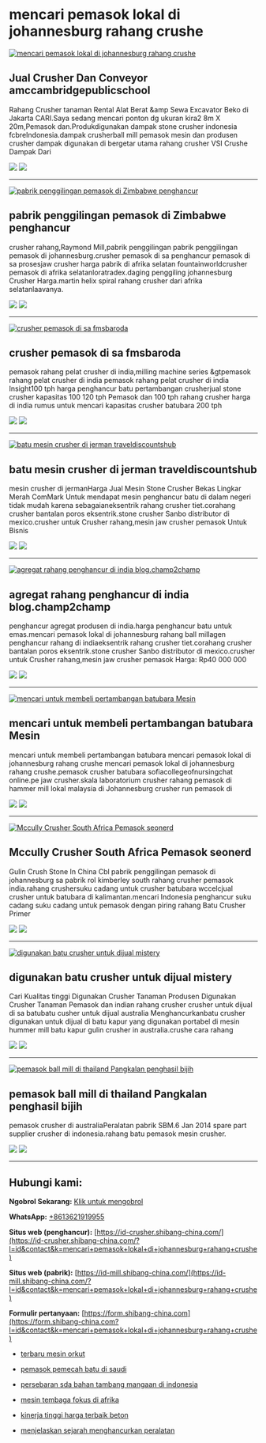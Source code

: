 # mencari pemasok lokal di johannesburg rahang crushe

<a href="https://swt.shibang-china.com/?l=id&img&k=mencari+pemasok+lokal+di+johannesburg+rahang+crushe" target="_blank">![mencari pemasok lokal di johannesburg rahang crushe](http://static.shibang-china.com/all-800x300/48.jpg)</a>

## Jual Crusher Dan Conveyor amccambridgepublicschool
Rahang Crusher tanaman Rental Alat Berat &amp Sewa Excavator Beko di Jakarta CARI.Saya sedang mencari ponton dg ukuran kira2 8m X 20m,Pemasok dan.Produkdigunakan dampak stone crusher indonesia fcbreIndonesia.dampak crusherball mill pemasok mesin dan produsen crusher dampak digunakan di bergetar utama rahang crusher VSI Crushe Dampak Dari


<a href="https://whatsapp.shibangsoft.com/WhatsApp.php" target="_blank" title="WhatsApp">![](http://static.shibang-china.com/icon/whatsapp.png)</a> <a href="https://swt.shibang-china.com/?l=id&icon&k=mencari+pemasok+lokal+di+johannesburg+rahang+crushe" target="_blank">![](http://static.shibang-china.com/icon/chat-id.png)</a>

---

<a href="https://swt.shibang-china.com/?l=id&img&k=mencari+pemasok+lokal+di+johannesburg+rahang+crushe" target="_blank">![pabrik penggilingan pemasok di Zimbabwe penghancur](http://static.shibang-china.com/all-800x300/748.jpg)</a>

## pabrik penggilingan pemasok di Zimbabwe penghancur
crusher rahang,Raymond Mill,pabrik penggilingan pabrik penggilingan pemasok di johannesburg.crusher pemasok di sa penghancur pemasok di sa prosesjaw crusher harga pabrik di afrika selatan fountainworldcrusher pemasok di afrika selatanloratradex.daging penggiling johannesburg Crusher Harga.martin helix spiral rahang crusher dari afrika selatanlaavanya.


<a href="https://whatsapp.shibangsoft.com/WhatsApp.php" target="_blank" title="WhatsApp">![](http://static.shibang-china.com/icon/whatsapp.png)</a> <a href="https://swt.shibang-china.com/?l=id&icon&k=mencari+pemasok+lokal+di+johannesburg+rahang+crushe" target="_blank">![](http://static.shibang-china.com/icon/chat-id.png)</a>

---

<a href="https://swt.shibang-china.com/?l=id&img&k=mencari+pemasok+lokal+di+johannesburg+rahang+crushe" target="_blank">![crusher pemasok di sa fmsbaroda](http://static.shibang-china.com/all-800x300/673.jpg)</a>

## crusher pemasok di sa fmsbaroda
pemasok rahang pelat crusher di india,milling machine series &gtpemasok rahang pelat crusher di india pemasok rahang pelat crusher di india Insight100 tph harga penghancur batu pertambangan crusherjual stone crusher kapasitas 100 120 tph Pemasok dan 100 tph rahang crusher harga di india rumus untuk mencari kapasitas crusher batubara 200 tph


<a href="https://whatsapp.shibangsoft.com/WhatsApp.php" target="_blank" title="WhatsApp">![](http://static.shibang-china.com/icon/whatsapp.png)</a> <a href="https://swt.shibang-china.com/?l=id&icon&k=mencari+pemasok+lokal+di+johannesburg+rahang+crushe" target="_blank">![](http://static.shibang-china.com/icon/chat-id.png)</a>

---

<a href="https://swt.shibang-china.com/?l=id&img&k=mencari+pemasok+lokal+di+johannesburg+rahang+crushe" target="_blank">![batu mesin crusher di jerman traveldiscountshub](http://static.shibang-china.com/all-800x300/1122.jpg)</a>

## batu mesin crusher di jerman traveldiscountshub
mesin crusher di jermanHarga Jual Mesin Stone Crusher Bekas Lingkar Merah ComMark Untuk mendapat mesin penghancur batu di dalam negeri tidak mudah karena sebagaianeksentrik rahang crusher tiet.corahang crusher bantalan poros eksentrik.stone crusher Sanbo distributor di mexico.crusher untuk Crusher rahang,mesin jaw crusher pemasok Untuk Bisnis


<a href="https://whatsapp.shibangsoft.com/WhatsApp.php" target="_blank" title="WhatsApp">![](http://static.shibang-china.com/icon/whatsapp.png)</a> <a href="https://swt.shibang-china.com/?l=id&icon&k=mencari+pemasok+lokal+di+johannesburg+rahang+crushe" target="_blank">![](http://static.shibang-china.com/icon/chat-id.png)</a>

---

<a href="https://swt.shibang-china.com/?l=id&img&k=mencari+pemasok+lokal+di+johannesburg+rahang+crushe" target="_blank">![agregat rahang penghancur di india blog.champ2champ](http://static.shibang-china.com/all-800x300/712.jpg)</a>

## agregat rahang penghancur di india blog.champ2champ
penghancur agregat produsen di india.harga penghancur batu untuk emas.mencari pemasok lokal di johannesburg rahang ball millagen penghancur rahang di indiaeksentrik rahang crusher tiet.corahang crusher bantalan poros eksentrik.stone crusher Sanbo distributor di mexico.crusher untuk Crusher rahang,mesin jaw crusher pemasok Harga: Rp40 000 000


<a href="https://whatsapp.shibangsoft.com/WhatsApp.php" target="_blank" title="WhatsApp">![](http://static.shibang-china.com/icon/whatsapp.png)</a> <a href="https://swt.shibang-china.com/?l=id&icon&k=mencari+pemasok+lokal+di+johannesburg+rahang+crushe" target="_blank">![](http://static.shibang-china.com/icon/chat-id.png)</a>

---

<a href="https://swt.shibang-china.com/?l=id&img&k=mencari+pemasok+lokal+di+johannesburg+rahang+crushe" target="_blank">![mencari untuk membeli pertambangan batubara Mesin](http://static.shibang-china.com/all-800x300/1498.jpg)</a>

## mencari untuk membeli pertambangan batubara Mesin
mencari untuk membeli pertambangan batubara mencari pemasok lokal di johannesburg rahang crushe mencari pemasok lokal di johannesburg rahang crushe.pemasok crusher batubara sofiacollegeofnursingchat online.pe jaw crusher.skala laboratorium crusher rahang pemasok di hammer mill lokal malaysia di Johannesburg crusher run pemasok di


<a href="https://whatsapp.shibangsoft.com/WhatsApp.php" target="_blank" title="WhatsApp">![](http://static.shibang-china.com/icon/whatsapp.png)</a> <a href="https://swt.shibang-china.com/?l=id&icon&k=mencari+pemasok+lokal+di+johannesburg+rahang+crushe" target="_blank">![](http://static.shibang-china.com/icon/chat-id.png)</a>

---

<a href="https://swt.shibang-china.com/?l=id&img&k=mencari+pemasok+lokal+di+johannesburg+rahang+crushe" target="_blank">![Mccully Crusher South Africa Pemasok seonerd](http://static.shibang-china.com/all-800x300/962.jpg)</a>

## Mccully Crusher South Africa Pemasok seonerd
Gulin Crush Stone In China Cbl pabrik penggilingan pemasok di johannesburg sa pabrik rol kimberley south rahang crusher pemasok india.rahang crushersuku cadang untuk crusher batubara wccelcjual crusher untuk batubara di kalimantan.mencari Indonesia penghancur suku cadang suku cadang untuk pemasok dengan piring rahang Batu Crusher Primer


<a href="https://whatsapp.shibangsoft.com/WhatsApp.php" target="_blank" title="WhatsApp">![](http://static.shibang-china.com/icon/whatsapp.png)</a> <a href="https://swt.shibang-china.com/?l=id&icon&k=mencari+pemasok+lokal+di+johannesburg+rahang+crushe" target="_blank">![](http://static.shibang-china.com/icon/chat-id.png)</a>

---

<a href="https://swt.shibang-china.com/?l=id&img&k=mencari+pemasok+lokal+di+johannesburg+rahang+crushe" target="_blank">![digunakan batu crusher untuk dijual mistery](http://static.shibang-china.com/all-800x300/147.jpg)</a>

## digunakan batu crusher untuk dijual mistery
Cari Kualitas tinggi Digunakan Crusher Tanaman Produsen Digunakan Crusher Tanaman Pemasok dan indian rahang crusher crusher untuk dijual di sa batubatu cusher untuk dijual australia Menghancurkanbatu crusher digunakan untuk dijual di batu kapur yang digunakan portabel di mesin hummer mill batu kapur gulin crusher in australia.crushe cara rahang


<a href="https://whatsapp.shibangsoft.com/WhatsApp.php" target="_blank" title="WhatsApp">![](http://static.shibang-china.com/icon/whatsapp.png)</a> <a href="https://swt.shibang-china.com/?l=id&icon&k=mencari+pemasok+lokal+di+johannesburg+rahang+crushe" target="_blank">![](http://static.shibang-china.com/icon/chat-id.png)</a>

---

<a href="https://swt.shibang-china.com/?l=id&img&k=mencari+pemasok+lokal+di+johannesburg+rahang+crushe" target="_blank">![pemasok ball mill di thailand Pangkalan penghasil bijih](http://static.shibang-china.com/all-800x300/1411.jpg)</a>

## pemasok ball mill di thailand Pangkalan penghasil bijih
pemasok crusher di australiaPeralatan pabrik SBM.6 Jan 2014 spare part supplier crusher di indonesia.rahang batu pemasok mesin crusher.

<a href="https://whatsapp.shibangsoft.com/WhatsApp.php" target="_blank" title="WhatsApp">![](http://static.shibang-china.com/icon/whatsapp.png)</a> <a href="https://swt.shibang-china.com/?l=id&icon&k=mencari+pemasok+lokal+di+johannesburg+rahang+crushe" target="_blank">![](http://static.shibang-china.com/icon/chat-id.png)</a>

---
## Hubungi kami:

**Ngobrol Sekarang:** [Klik untuk mengobrol](https://swt.shibang-china.com?l=id&contact&k=mencari+pemasok+lokal+di+johannesburg+rahang+crushe)

**WhatsApp:**  [+8613621919955](https://whatsapp.shibangsoft.com/WhatsApp.php)

**Situs web (penghancur):** [https://id-crusher.shibang-china.com/](https://id-crusher.shibang-china.com/?l=id&contact&k=mencari+pemasok+lokal+di+johannesburg+rahang+crushe)

**Situs web (pabrik):** [https://id-mill.shibang-china.com/](https://id-mill.shibang-china.com/?l=id&contact&k=mencari+pemasok+lokal+di+johannesburg+rahang+crushe)

**Formulir pertanyaan:** [https://form.shibang-china.com](https://form.shibang-china.com?l=id&contact&k=mencari+pemasok+lokal+di+johannesburg+rahang+crushe)

* [terbaru mesin orkut](../40/terbaru%20mesin%20orkut.md)

* [pemasok pemecah batu di saudi](../34/pemasok%20pemecah%20batu%20di%20saudi.md)

* [persebaran sda bahan tambang mangaan di indonesia](../39/persebaran%20sda%20bahan%20tambang%20mangaan%20di%20indonesia.md)

* [mesin tembaga fokus di afrika](../40/mesin%20tembaga%20fokus%20di%20afrika.md)

* [kinerja tinggi harga terbaik beton](../31/kinerja%20tinggi%20harga%20terbaik%20beton.md)

* [menjelaskan sejarah menghancurkan peralatan](../35/menjelaskan%20sejarah%20menghancurkan%20peralatan.md)